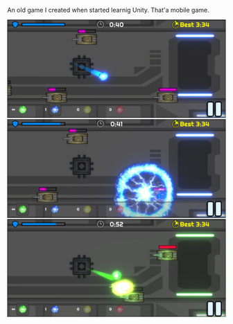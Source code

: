 An old game I created when started learnig Unity.
That'a mobile game.

![](https://github.com/Martinson1252/Mayhem/blob/main/4.png)
![](https://github.com/Martinson1252/Mayhem/blob/main/3.png)
![](https://github.com/Martinson1252/Mayhem/blob/main/5.png)
